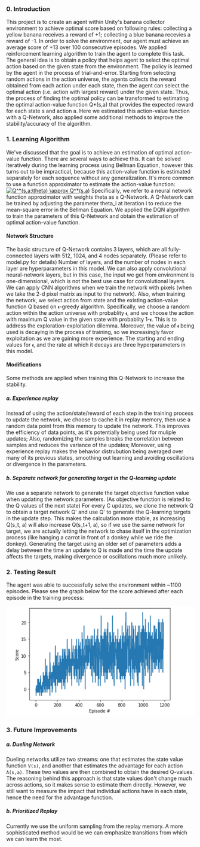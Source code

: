 [//]: # (Image References)

[image1]: ./training_scores.png?raw=true "Training Score"

### 0. Introduction
This project is to create an agent within Unity's banana collector environment to achieve optimal score based on following rules: collecting a yellow banana receives a reward of +1; collecting a blue banana recevies a reward of -1.
In order to solve the environment, our agent must achieve an average score of +13 over 100 consecutive episodes.
We applied reinforcement learning algorithm to train the agent to complete this task. The general idea is to obtain a policy that helps agent to select the optimal action based on the given state from the environment. The policy is learned by the agent in the process of trial-and-error. Starting from selecting random actions in the action universe, the agents collects the reward obtained from each action under each state, then the agent can select the optimal action (i.e. action with largest reward) under the given state. Thus, the process of finding the optimal policy can be transformed to estimating the optimal action-value function Q*(s,a) that provides the expected reward for each state s and action a. Here we estimated this action-value function with a Q-Network, also applied some additional methods to improve the stability/accuracy of the algorithm.

### 1. Learning Algorithm
We've discussed that the goal is to achieve an estimation of optimal action-value function. There are several ways to achieve this. It can be solved iteratively during the learning process using Bellman Equation, however this turns out to be impractical, because this action-value function is estimated separately for each sequence without any generalization. It's more common to use a function approximator to estimate the action-value function:
<a href="https://www.codecogs.com/eqnedit.php?latex=Q^*(s,a;\theta)&space;\approx&space;Q^*(s,a)" target="_blank"><img src="https://latex.codecogs.com/gif.latex?Q^*(s,a;\theta)&space;\approx&space;Q^*(s,a)" title="Q^*(s,a;\theta) \approx Q^*(s,a)" /></a>
Specifically, we refer to a neural network function approximator with weights theta as a Q-Network. A Q-Network can be trained by adjusting the parameter theta_i at iteration i to reduce the mean-square error in the Bellman Equation. We applied the DQN algorithm to train the parameters of this Q-Network and obtain the estimation of optimal action-value function.

#### Network Structure
The basic structure of Q-Network contains 3 layers, which are all fully-connected layers with 512, 1024, and 4 nodes separately. (Please refer to model.py for details) Number of layers, and the number of nodes in each layer are hyperparameters in this model. We can also apply convolutional neural-network layers, but in this case, the input we get from environment is one-dimensional, which is not the best use case for convolutional layers. We can apply CNN algorithms when we train the network with pixels (when we take the 2-d pixel matrix as input to the network).
Also, when training the network, we select action from state and the existing action-value function Q based on `𝛜`-greedy algorithm. Specifically, we choose a random action within the action universe with probablity `𝛜`, and we choose the action with maximum Q value in the given state with probablity 1-`𝛜`. This is to address the exploration-exploitation dilemma. Moreover, the value of `𝛜` being used is decaying in the process of training, so we increasingly favor exploitation as we are gaining more experience. The starting and ending values for `𝛜`, and the rate at which it decays are three hyperparameters in this model.

#### Modifications
Some methods are applied when training this Q-Network to increase the stability.
##### a. Experience replay
Instead of using the action/state/reward of each step in the training process to update the network, we choose to cache it in replay memory, then use a random data point from this memory to update the network. This improves the efficiency of data points, as it's potentially being used for muliple updates; Also, randomizing the samples breaks the correlation between samples and reduces the variance of the updates; Moreover, using experience replay makes the behavior distrubution being averaged over many of its previous states, smoothing out learning and avoiding oscillations or divergence in the parameters.

##### b. Separate network for generating target in the Q-learning update
We use a separate network to generate the target objective function value when updating the network parameters. (As objective function is related to the Q values of the next state) For every C updates, we clone the network Q to obtain a target network Q' and use Q' to generate the Q-learning targets in the update step. This makes the calculation more stable, as increasing Q(s_t, a) will also increase Q(s_t+1, a), so if we use the same network for target, we are actually letting the network to chase itself in the optimization process (like hanging a carrot in front of a donkey while we ride the donkey). Generating the target using an older set of parameters adds a delay between the time an update to Q is made and the time the update affects the targets, making divergence or oscillations much more unlikely.

### 2. Testing Result
The agent was able to successfully solve the environment within ~1100 episodes. Please see the graph below for the score achieved after each episode in the training process:

![Training Score][image1]

### 3. Future Improvements
##### a. Dueling Network
Dueling networks utilize two streams: one that estimates the state value function `V(s)`, and another that estimates the advantage for each action `A(s,a)`. These two values are then combined to obtain the desired Q-values. 
The reasoning behind this approach is that state values don't change much across actions, so it makes sense to estimate them directly. However, we still want to measure the impact that individual actions have in each state, hence the need for the advantage function.

##### b. Prioritized Replay
Currently we use the uniform sampling from the replay memory. A more sophisticated method would be we can emphasize transitions from which we can learn the most.

